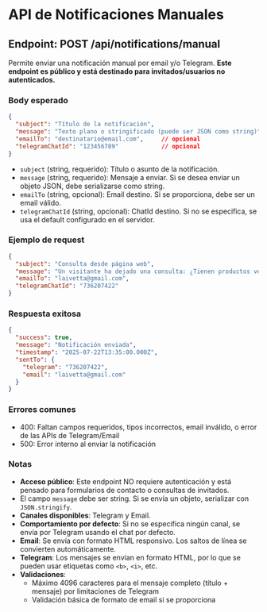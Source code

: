 # API de Notificaciones Manuales

## Endpoint: POST /api/notifications/manual

Permite enviar una notificación manual por email y/o Telegram. **Este endpoint es público y está destinado para invitados/usuarios no autenticados.**

### Body esperado
```json
{
  "subject": "Título de la notificación",
  "message": "Texto plano o stringificado (puede ser JSON como string)",
  "emailTo": "destinatario@email.com",     // opcional
  "telegramChatId": "123456789"            // opcional
}
```
- `subject` (string, requerido): Título o asunto de la notificación.
- `message` (string, requerido): Mensaje a enviar. Si se desea enviar un objeto JSON, debe serializarse como string.
- `emailTo` (string, opcional): Email destino. Si se proporciona, debe ser un email válido.
- `telegramChatId` (string, opcional): ChatId destino. Si no se especifica, se usa el default configurado en el servidor.

### Ejemplo de request
```json
{
  "subject": "Consulta desde página web",
  "message": "Un visitante ha dejado una consulta: ¿Tienen productos veganos disponibles?",
  "emailTo": "laivetta@gmail.com",
  "telegramChatId": "736207422"
}
```

### Respuesta exitosa
```json
{
  "success": true,
  "message": "Notificación enviada",
  "timestamp": "2025-07-22T13:35:00.000Z",
  "sentTo": {
    "telegram": "736207422",
    "email": "laivetta@gmail.com"
  }
}
```

### Errores comunes
- 400: Faltan campos requeridos, tipos incorrectos, email inválido, o error de las APIs de Telegram/Email
- 500: Error interno al enviar la notificación

### Notas
- **Acceso público**: Este endpoint NO requiere autenticación y está pensado para formularios de contacto o consultas de invitados.
- El campo `message` debe ser string. Si se envía un objeto, serializar con `JSON.stringify`.
- **Canales disponibles**: Telegram y Email.
- **Comportamiento por defecto**: Si no se especifica ningún canal, se envía por Telegram usando el chat por defecto.
- **Email**: Se envía con formato HTML responsivo. Los saltos de línea se convierten automáticamente.
- **Telegram**: Los mensajes se envían en formato HTML, por lo que se pueden usar etiquetas como `<b>`, `<i>`, etc.
- **Validaciones**: 
  - Máximo 4096 caracteres para el mensaje completo (título + mensaje) por limitaciones de Telegram
  - Validación básica de formato de email si se proporciona
